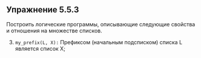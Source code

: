 ## Упражнение 5.5.3
Построить логические программы, описывающие следующие свойства и
отношения на множестве списков.

3. `my_prefix(L, X):` Префиксом (начальным подсписком) списка L является список X;
